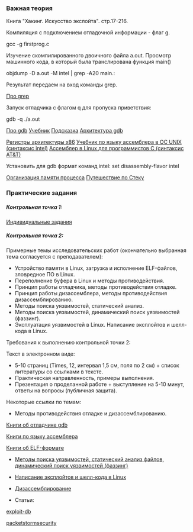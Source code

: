 
### Важная теория

Книга "Хакинг. Искусство экслойта". стр.17-216.

Компиляция с подключением отладочной информации - флаг g.

gcc -g firstprog.c 

Изучение скомпилированного двоичного файла a.out.
Просмотр машинного кода, в который была транслирована функция main()

objdump -D a.out -M intel | grep -A20 main.:

Результат передаем на вход команды grep. 

[Про grep](http://habrahabr.ru/post/229501/)

Запуск отладчика с флагом q для пропуска приветствия:

gdb -q ./a.out

[Про gdb](http://habrahabr.ru/post/181738/)
[Учебник](https://www.opennet.ru/docs/RUS/gdb/gdb_toc.html)
[Подсказка](http://users.ece.utexas.edu/~adnan/gdb-refcard.pdf)
[Архитектура gdb](http://www.aosabook.org/en/gdb.html)

[Регистры архитектуры x86](http://ccfit.nsu.ru/~kireev/lab2/lab2reg.htm)
[Учебник по языку ассемблера в ОС UNIX (синтаксис intel)](http://www.stolyarov.info/books/pdf/nasm_unix.pdf)
[Ассемблер в Linux для программистов C (синтаксис AT&T)](https://ru.wikibooks.org/wiki/%D0%90%D1%81%D1%81%D0%B5%D0%BC%D0%B1%D0%BB%D0%B5%D1%80_%D0%B2_Linux_%D0%B4%D0%BB%D1%8F_%D0%BF%D1%80%D0%BE%D0%B3%D1%80%D0%B0%D0%BC%D0%BC%D0%B8%D1%81%D1%82%D0%BE%D0%B2_C)

Установить для gdb формат команд intel:
set disassembly-flavor intel


[Организация памяти процесса](http://habrahabr.ru/company/smart_soft/blog/185226/)
[Путешествие по Стеку](http://habrahabr.ru/company/smart_soft/blog/234239/)



### Практические задания

##### Контрольная точка 1:

[Индивидуальные задания](https://github.com/dm-fedorov/computer-and-network-security-lessons/tree/master/exploit/lab)

##### Контрольная точка 2:

Примерные темы исследовательских работ (окончательно выбранная тема согласуется с преподавателем):

- Устройство памяти в Linux, загрузка и исполнение ELF-файлов, зловредное ПО в Linux.
- Переполнение буфера в Linux и методы противодействия.
- Принцип работы отладчика, методы противодействия отладке.
- Принцип работы дизассемблера, методы противодействия дизассемблированию.
- Методы поиска уязвимостей, статический анализ.
- Методы поиска уязвимостей, динамический поиск уязвимостей (фаззинг).
- Эксплуатация уязвимостей в Linux. Написание эксплойтов и шелл-кода в Linux.

Требования к выполнению контрольной точки 2:

Текст в электронном виде:

- 5-10 страниц (Times, 12, интервал 1,5 см, поля по 2 см) + список литературы со ссылками в тексте. 
- Практическая направленность, примеры выполнения. 
- Презентация о проделанной работе + выступление на 5-10 минут, ответы на вопросы (публичная защита).

Некоторые ссылки по темам:

* Методы противодействия отладке и дизассемблированию. 

[Книги об отладчике gdb](https://goo.gl/R72TPH)

[Книги по языку ассемблера](https://goo.gl/MKfBGD)

[Книги об ELF-формате](https://goo.gl/poiuyR)

* [Методы поиска уязвимостей, статический анализ файлов, динамический поиск уязвимостей (фаззинг)](https://goo.gl/etWwk0)

* [Написание эксплойтов и шелл-кода в Linux](https://goo.gl/Q5wJv8)

* [Дизассемблирование](https://drive.google.com/open?id=0B-XbBveaem2yN1MwY0oyUnF3bDQ)

* Статьи: 

[exploit-db](https://www.exploit-db.com/papers/)

[packetstormsecurity](https://packetstormsecurity.com/files/tags/paper/)


